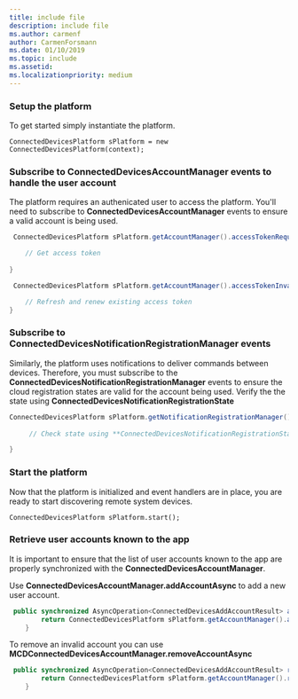```yaml
---
title: include file
description: include file
ms.author: carmenf
author: CarmenForsmann
ms.date: 01/10/2019
ms.topic: include
ms.assetid: 
ms.localizationpriority: medium
---
```


### Setup the platform

To get started simply instantiate the platform.

`ConnectedDevicesPlatform sPlatform = new ConnectedDevicesPlatform(context);`

### Subscribe to ConnectedDevicesAccountManager events to handle the user account 

The platform requires an authenicated user to access the platform.  You'll need to subscribe to **ConnectedDevicesAccountManager** events to ensure a valid account is being used. 

```Java
 ConnectedDevicesPlatform sPlatform.getAccountManager().accessTokenRequested().subscribe((accountManager, args) -> {

    // Get access token
                 
}
```

```Java
 ConnectedDevicesPlatform sPlatform.getAccountManager().accessTokenInvalidated().subscribe((accountManager, args) -> {

    // Refresh and renew existing access token
}
```


### Subscribe to ConnectedDevicesNotificationRegistrationManager events

Similarly, the platform uses notifications to deliver commands between devices.  Therefore, you must subscribe to the **ConnectedDevicesNotificationRegistrationManager** events to ensure the cloud registration states are valid for the account being used.  Verify the the state using **ConnectedDevicesNotificationRegistrationState**

```Java
ConnectedDevicesPlatform sPlatform.getNotificationRegistrationManager().notificationRegistrationStateChanged().subscribe((notificationRegistrationManager, args) -> {
    
     // Check state using **ConnectedDevicesNotificationRegistrationState** enum

}
```
### Start the platform
Now that the platform is initialized and event handlers are in place, you are ready to start discovering remote system devices.  

`ConnectedDevicesPlatform sPlatform.start();`

### Retrieve user accounts known to the app

It is important to ensure that the list of user accounts known to the app are properly synchronized with the **ConnectedDevicesAccountManager**.

Use **ConnectedDevicesAccountManager.addAccountAsync** to add a new user account.

```Java
 public synchronized AsyncOperation<ConnectedDevicesAddAccountResult> addAccountToAccountManagerAsync(ConnectedDevicesAccount account) {
        return ConnectedDevicesPlatform sPlatform.getAccountManager().addAccountAsync(account);
    }
```

To remove an invalid account you can use **MCDConnectedDevicesAccountManager.removeAccountAsync**

```Java
 public synchronized AsyncOperation<ConnectedDevicesAddAccountResult> removeAccountToAccountManagerAsync(ConnectedDevicesAccount account) {
        return ConnectedDevicesPlatform sPlatform.getAccountManager().removeAccountAsync(account);
    }
```